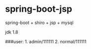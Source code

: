 # spring-boot-jsp
spring-boot + shiro + jsp + mysql

jdk 1.8

###user:
	1. admin/111111
	2. normal/111111
